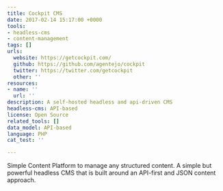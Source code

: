 ```yaml
---
title: Cockpit CMS
date: 2017-02-14 15:17:00 +0000
tools:
- headless-cms
- content-management
tags: []
urls:
  website: https://getcockpit.com/
  github: https://github.com/agentejo/cockpit
  twitter: https://twitter.com/getcockpit
  other: ''
resources:
- name: ''
  url: ''
description: A self-hosted headless and api-driven CMS
headless-cms: API-based
license: Open Source
related_tools: []
data_model: API-based
language: PHP
cat_test: ''

---
```

Simple Content Platform to manage any structured content. A simple but powerful headless CMS that is built around an API-first and JSON content approach.